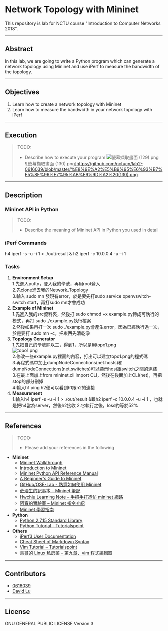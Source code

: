# Network Topology with Mininet

This repository is lab for NCTU course "Introduction to Computer Networks 2018".

---
## Abstract

In this lab, we are going to write a Python program which can generate a network topology using Mininet and use iPerf to measure the bandwidth of the topology.

---
## Objectives

1. Learn how to create a network topology with Mininet
2. Learn how to measure the bandwidth in your network topology with iPerf

---
## Execution

> TODO: 
> * Describe how to execute your program
> ![螢幕擷取畫面 (129).png](https://github.com/nctucn/lab2-0616039/blob/master/%E8%9E%A2%E5%B9%95%E6%93%B7%E5%8F%96%E7%95%AB%E9%9D%A2%20(129).png)  
![螢幕擷取畫面 (130).png]https://github.com/nctucn/lab2-0616039/blob/master/%E8%9E%A2%E5%B9%95%E6%93%B7%E5%8F%96%E7%95%AB%E9%9D%A2%20(130).png

---
## Description

### Mininet API in Python

> TODO:
> * Describe the meaning of Mininet API in Python you used in detail

### iPerf Commands
h4 iperf -s -u -i 1 > ./out/result &
h2 iperf -c 10.0.0.4 -u –i 1

### Tasks


1. **Environment Setup**  
   1.先進入putty，登入我的學號，再用root登入  
   2.先clone進去我的Network_Topology  
   3.輸入 sudo mn 發現有error，於是要先打sudo service openvswitch-switch start，再打sudo mn才會成功  
2. **Example of Mininet**  
   1.先進入我的src資料夾，然後打 sudo chmod +x example.py轉成可執行的模式，再打 sudo ./example.py執行檔案  
   2.然後如果再打一次 sudo ./example.py會產生error，因為已經執行過一次，於是要打 sudo mn -c，把東西先清乾淨  
3. **Topology Generator**  
   1.先把自己的學號除以三，得到1，所以是用topo1.png  
    ![topo1.png](https://github.com/nctucn/lab2-0616039/blob/master/src/topo/topo1.png)  
   2.修改一些example.py裡面的內容，打出可以建立topo1.png的程式碼  
   3.再程式碼中加上dumpNodeConnections(net.hosts)和dumpNodeConnections(net.switches)可以顯示host跟switch之間的連結  
   3.在最上面加上from mininet.cli import CLI，然後在後面加上CLI(net)，再把stop的部分刪掉  
   4.輸入h1 ping h2便可以看到h1跟h2的連接  
4. **Measurement**  
   1.輸入h4 iperf -s -u -i 1 > ./out/result &跟h2 iperf -c 10.0.0.4 -u –i 1 ，也就是把h4當為server，然後h2接收
   2.它執行之後，loss約等於52%
---
## References

> TODO: 
> * Please add your references in the following

* **Mininet**
    * [Mininet Walkthrough](http://mininet.org/walkthrough/)
    * [Introduction to Mininet](https://github.com/mininet/mininet/wiki/Introduction-to-Mininet)
    * [Mininet Python API Reference Manual](http://mininet.org/api/annotated.html)
    * [A Beginner's Guide to Mininet](https://opensourceforu.com/2017/04/beginners-guide-mininet/)
    * [GitHub/OSE-Lab - 熟悉如何使用 Mininet](https://github.com/OSE-Lab/Learning-SDN/blob/master/Mininet/README.md)
    * [菸酒生的記事本 – Mininet 筆記](https://blog.laszlo.tw/?p=81)
    * [Hwchiu Learning Note – 手把手打造仿 mininet 網路](https://hwchiu.com/setup-mininet-like-environment.html)
    * [阿寬的實驗室 – Mininet 指令介紹](https://ting-kuan.blog/2017/11/09/%E3%80%90mininet%E6%8C%87%E4%BB%A4%E4%BB%8B%E7%B4%B9%E3%80%91/)
    * [Mininet 學習指南](https://www.sdnlab.com/11495.html)
* **Python**
    * [Python 2.7.15 Standard Library](https://docs.python.org/2/library/index.html)
    * [Python Tutorial - Tutorialspoint](https://www.tutorialspoint.com/python/)
* **Others**
    * [iPerf3 User Documentation](https://iperf.fr/iperf-doc.php#3doc)
    * [Cheat Sheet of Markdown Syntax](https://www.markdownguide.org/cheat-sheet)
    * [Vim Tutorial – Tutorialspoint](https://www.tutorialspoint.com/vim/index.htm)
    * [鳥哥的 Linux 私房菜 – 第九章、vim 程式編輯器](http://linux.vbird.org/linux_basic/0310vi.php)

---
## Contributors

> 

* [0616039](https://github.com/0616039)
* [David Lu](https://github.com/yungshenglu)

---
## License

GNU GENERAL PUBLIC LICENSE Version 3
